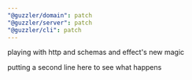 ```yaml
---
"@guzzler/domain": patch
"@guzzler/server": patch
"@guzzler/cli": patch
---
```


playing with http and schemas and effect's new magic

putting a second line here to see what happens
